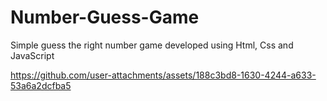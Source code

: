 # Number-Guess-Game
Simple guess the right number game developed using Html, Css and JavaScript



https://github.com/user-attachments/assets/188c3bd8-1630-4244-a633-53a6a2dcfba5


